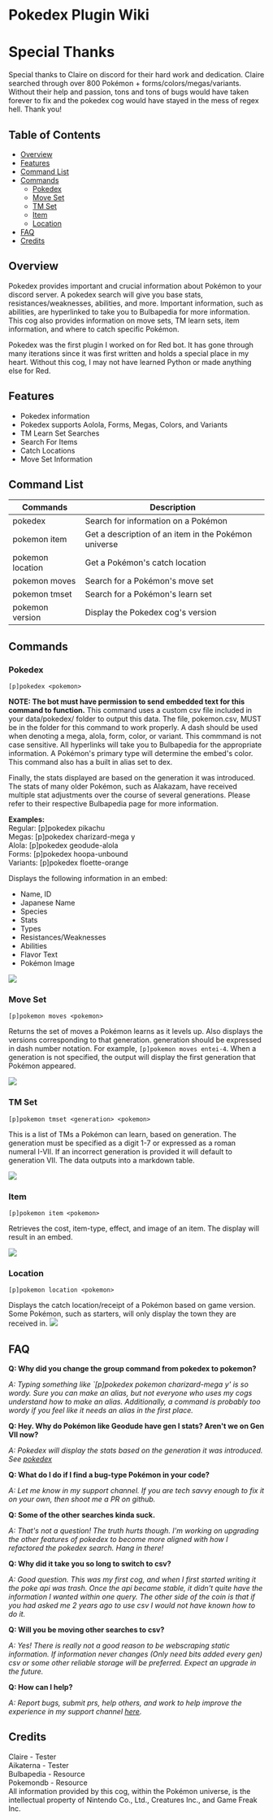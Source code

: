 # Pokedex Plugin Wiki

# Special Thanks
Special thanks to Claire on discord for their hard work and dedication. Claire searched through over 800 Pokémon + forms/colors/megas/variants. Without their help and passion, tons and tons of bugs would have taken forever to fix and the pokedex cog would have stayed in the mess of regex hell. Thank you!

## Table of Contents
 - [Overview](https://github.com/Redjumpman/Jumper-Cogs/wiki/Pokedex/#overview)
 - [Features](https://github.com/Redjumpman/Jumper-Cogs/wiki/Pokedex/#features)
 - [Command List](https://github.com/Redjumpman/Jumper-Cogs/wiki/Pokedex/#command-list)
 - [Commands](https://github.com/Redjumpman/Jumper-Cogs/wiki/Pokedex/#commands)
     - [Pokedex](https://github.com/Redjumpman/Jumper-Cogs/wiki/Pokedex/#pokedex)
     - [Move Set](https://github.com/Redjumpman/Jumper-Cogs/wiki/Pokedex/#move-set)
     - [TM Set](https://github.com/Redjumpman/Jumper-Cogs/wiki/Pokedex/#tm-set)
     - [Item](https://github.com/Redjumpman/Jumper-Cogs/wiki/Pokedex/#item)
     - [Location](https://github.com/Redjumpman/Jumper-Cogs/wiki/Pokedex/#location)
 - [FAQ](https://github.com/Redjumpman/Jumper-Cogs/wiki/Pokedex/#faq)
 - [Credits](https://github.com/Redjumpman/Jumper-Cogs/wiki/Pokedex/#credits)
 

## Overview
Pokedex provides important and crucial information about Pokémon to your discord server. A pokedex search will give you base stats, resistances/weaknesses, abilities, and more. Important information, such as abilities, are hyperlinked to take you to Bulbapedia for more information. This cog also provides information on move sets, TM learn sets, item information, and where to catch specific Pokémon.

Pokedex was the first plugin I worked on for Red bot. It has gone through many iterations since it was first written and holds a special place in my heart. Without this cog, I may not have learned Python or made anything else for Red.

## Features
* Pokedex information
* Pokedex supports Aolola, Forms, Megas, Colors, and Variants  
* TM Learn Set Searches
* Search For Items
* Catch Locations
* Move Set Information

## Command List

| Commands         | Description                                          |
|------------------|------------------------------------------------------|
| pokedex          | Search for information on a Pokémon                  |
| pokemon item     | Get a description of an item in the Pokémon universe |
| pokemon location | Get a Pokémon's catch location                       |
| pokemon moves    | Search for a Pokémon's move set                      |
| pokemon tmset    | Search for a Pokémon's learn set                     |
| pokemon version  | Display the Pokedex cog's version                    |

## Commands

### Pokedex
`[p]pokedex <pokemon>`

**NOTE: The bot must have permission to send embedded text for this command to function.**
This command uses a custom csv file included in your data/pokedex/ folder to output this data.
The file, pokemon.csv, MUST be in the folder for this command to work properly.
A dash should be used when denoting a mega, alola, form, color, or variant.
This commmand is not case sensitive. All hyperlinks will take you to Bulbapedia for the 
appropriate information. A Pokémon's primary type will determine the embed's color. This command also has
a built in alias set to dex.

Finally, the stats displayed are based on the generation it was introduced. The stats of many older Pokémon,
such as Alakazam, have received multiple stat adjustments over the course of several generations. Please
refer to their respective Bulbapedia page for more information.
 
**Examples:**    
Regular:    [p]pokedex pikachu  
Megas:      [p]pokedex charizard-mega y  
Alola:      [p]pokedex geodude-alola  
Forms:      [p]pokedex hoopa-unbound  
Variants:   [p]pokedex floette-orange  

Displays the following information in an embed:  
* Name, ID  
* Japanese Name  
* Species  
* Stats  
* Types  
* Resistances/Weaknesses  
* Abilities  
* Flavor Text  
* Pokémon Image  

![](https://i.gyazo.com/9ae575866b0e4ed4eabdfc8ee621a95f.png)

### Move Set
`[p]pokemon moves <pokemon>`

Returns the set of moves a Pokémon learns as it levels up. Also displays the versions corresponding to that generation. generation should be expressed in dash number notation. For example, `[p]pokemon moves entei-4`. When a generation is not specified, the output will display the first generation that Pokémon appeared.

![](https://i.gyazo.com/b828b3e1135f3505a29c53c9f0f5421a.png)

### TM Set
`[p]pokemon tmset <generation> <pokemon>`

This is a list of TMs a Pokémon can learn, based on generation. The generation must be specified as a digit
1-7 or expressed as a roman numeral I-VII. If an incorrect generation is provided it will default to
generation VII. The data outputs into a markdown table.

![](https://i.gyazo.com/7843cf731fc988ee2023973d697a30c4.png)

### Item
`[p]pokemon item <pokemon>`

Retrieves the cost, item-type, effect, and image of an item. The display will result
in an embed.

![](https://i.gyazo.com/8a69320b76d44063fc9e91b5a02e8bdc.png)

### Location
`[p]pokemon location <pokemon>`

Displays the catch location/receipt of a Pokémon based on game version.
Some Pokémon, such as starters, will only display the town they are received in.
![](https://i.gyazo.com/3450fea6d461acbe46baf79fc1942977.png)

## FAQ

**Q: Why did you change the group command from pokedex to pokemon?**

_A: Typing something like `[p]pokedex pokemon charizard-mega y' is so wordy. Sure you can make an alias, but not everyone who uses my cogs understand how to make an alias. Additionally, a command is probably too wordy if you feel like it needs an alias in the first place._

**Q: Hey. Why do Pokémon like Geodude have gen I stats? Aren't we on Gen VII now?**

_A: Pokedex will display the stats based on the generation it was introduced. See [pokedex](https://github.com/Redjumpman/Jumper-Cogs/wiki/Pokedex/#pokedex)_

**Q: What do I do if I find a bug-type Pokémon in your code?**

_A: Let me know in my support channel. If you are tech savvy enough to fix it on your own, then shoot me a PR on github._

**Q: Some of the other searches kinda suck.**

_A: That's not a question! The truth hurts though. I'm working on upgrading the other features of pokedex to become more aligned with how I refactored the pokedex search. Hang in there!_

**Q: Why did it take you so long to switch to csv?**

_A: Good question. This was my first cog, and when I first started writing it the poke api was trash. Once the api became stable, it didn't quite have the information I wanted within one query. The other side of the coin is that if you had asked me 2 years ago to use csv I would not have known how to do it._

**Q: Will you be moving other searches to csv?**

_A: Yes! There is really not a good reason to be webscraping static information. If information never changes (Only need bits added every gen) csv or some other reliable storage will be preferred. Expect an upgrade in the future._

**Q: How can I help?**

_A: Report bugs, submit prs, help others, and work to help improve the experience in my support channel [here](https://discord.gg/c6HQUb7)._


## Credits
Claire - Tester  
Aikaterna - Tester  
Bulbapedia - Resource  
Pokemondb - Resource  
All information provided by this cog, within the Pokémon universe, is the intellectual property of Nintendo Co., Ltd., Creatures Inc., and Game Freak Inc.
